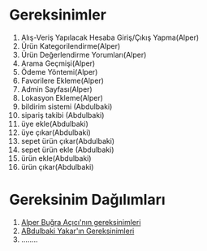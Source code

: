# Gereksinimler

1. Alış-Veriş Yapılacak Hesaba Giriş/Çıkış Yapma(Alper)
2. Ürün Kategorilendirme(Alper)
3. Ürün Değerlendirme Yorumları(Alper)
4. Arama Geçmişi(Alper)
5. Ödeme Yöntemi(Alper)
6. Favorilere Ekleme(Alper)
7. Admin Sayfası(Alper)
8. Lokasyon Ekleme(Alper)
9. bildirim sistemi (Abdulbaki)
10. sipariş takibi (Abdulbaki)
11. üye ekle(Abdulbaki)
12. üye çıkar(Abdulbaki)
13. sepet ürün çıkar(Abdulbaki)
14. sepet ürün ekle (Abdulbaki)
15. ürün ekle(Abdulbaki)
16. ürün çıkar(Abdulbaki)

# Gereksinim Dağılımları

1. [Alper Buğra Açıcı'nın gereksinimleri](https://github.com/abugraacici/Coding_Stars/blob/main/Alper%20Bu%C4%9Fra%20A%C3%A7%C4%B1c%C4%B1-Gereksinimler.md)
2. [ABdulbaki Yakar'ın Gereksinimleri](https://github.com/llYakarll/Coding_Stars/blob/main/Abdulbaki_YAKAR-Gereksinimleri.md)
3. ........
